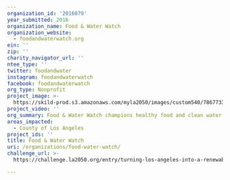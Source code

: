 ```yaml
---
organization_id: '2016079'
year_submitted: 2016
organization_name: Food & Water Watch
organization_website:
  - foodandwaterwatch.org
ein: ''
zip: ''
charity_navigator_url: ''
ntee_type: ''
twitter: foodandwater
instagram: foodandwaterwatch
facebook: foodandwaterwatch
org_type: Nonprofit
project_image: >-
  https://skild-prod.s3.amazonaws.com/myla2050/images/custom540/7867733165741-team90.png
project_video: ''
org_summary: Food & Water Watch champions healthy food and clean water for all.
areas_impacted:
  - County of Los Angeles
project_ids: ''
title: Food & Water Watch
uri: /organizations/food-water-watch/
challenge_url: >-
  https://challenge.la2050.org/entry/turning-los-angeles-into-a-renewable-energy-leader

---
```

